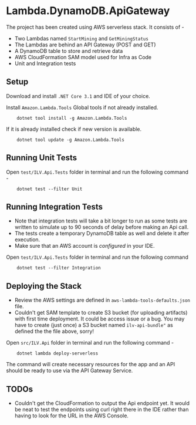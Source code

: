 # Lambda.DynamoDB.ApiGateway
The project has been created using AWS serverless stack. It consists of - 
* Two Lambdas named `StartMining` and `GetMiningStatus`
* The Lambdas are behind an API Gateway (POST and GET)
* A DynamoDB table to store and retrieve data
* AWS CloudFormation SAM model used for Infra as Code
* Unit and Integration tests


## Setup

Download and install `.NET Core 3.1` and IDE of your choice.

Install `Amazon.Lambda.Tools` Global tools if not already installed.
```
    dotnet tool install -g Amazon.Lambda.Tools
```

If it is already installed check if new version is available.
```
    dotnet tool update -g Amazon.Lambda.Tools
```

## Running Unit Tests
Open `test/ILV.Api.Tests` folder in terminal and run the following command -
```
    dotnet test --filter Unit
```

## Running Integration Tests
* Note that integration tests will take a bit longer to run as some tests are written to simulate up to 90 seconds of delay before making an Api call. 
* The tests create a temporary DynamoDB table as well and delete it after execution.
* Make sure that an AWS account is _configured_ in your IDE.

Open `test/ILV.Api.Tests` folder in terminal and run the following command
```
    dotnet test --filter Integration
```

## Deploying the Stack
* Review the AWS settings are defined in `aws-lambda-tools-defaults.json` file.
* Couldn't get SAM template to create S3 bucket (for uploading artifacts) with first time deployment. It could be access issue or a bug. You may have to create (just once) a S3 bucket named `ilv-api-bundle"` as defined the the file above, sorry! 

Open `src/ILV.Api` folder in terminal and run the following command -
```
    dotnet lambda deploy-serverless
```
The command will create necessary resources for the app and an API should be ready to use via the API Gateway Service.

## TODOs

* Couldn't get the CloudFormation to output the Api endpoint yet. It would be neat to test the endpoints using curl right there in the IDE rather than having to look for the URL in the AWS Console.
